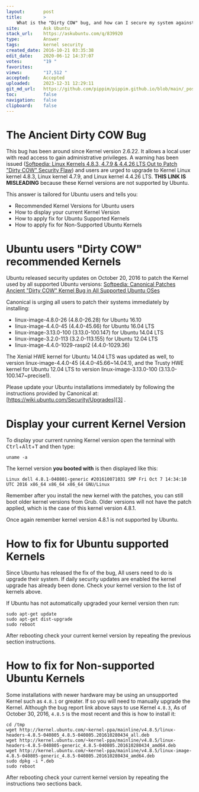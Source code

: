 ```yaml
---
layout:       post
title:        >
    What is the "Dirty COW" bug, and how can I secure my system against it?
site:         Ask Ubuntu
stack_url:    https://askubuntu.com/q/839920
type:         Answer
tags:         kernel security
created_date: 2016-10-21 03:35:38
edit_date:    2020-06-12 14:37:07
votes:        "19 "
favorites:    
views:        "17,512 "
accepted:     Accepted
uploaded:     2023-12-31 12:29:11
git_md_url:   https://github.com/pippim/pippim.github.io/blob/main/_posts/2016/2016-10-21-What-is-the-_Dirty-COW_-bug_-and-how-can-I-secure-my-system-against-it_.md
toc:          false
navigation:   false
clipboard:    false
---
```


# The Ancient Dirty COW Bug

This bug has been around since Kernel version 2.6.22. It allows a local user with read access to gain administrative privileges. A warning has been issued ([Softpedia: Linux Kernels 4.8.3, 4.7.9 & 4.4.26 LTS Out to Patch "Dirty COW" Security Flaw][1]) and users are urged to upgrade to Kernel Linux kernel 4.8.3, Linux kernel 4.7.9, and Linux kernel 4.4.26 LTS. **THIS LINK IS MISLEADING** because these Kernel versions are not supported by Ubuntu.

This answer is tailored for Ubuntu users and tells you:

 - Recommended Kernel Versions for Ubuntu users
 - How to display your current Kernel Version
 - How to apply fix for Ubuntu Supported Kernels
 - How to apply fix for Non-Supported Ubuntu Kernels

# Ubuntu users "Dirty COW" recommended Kernels

Ubuntu released security updates on October 20, 2016 to patch the Kernel used by all supported Ubuntu versions: [Softpedia: Canonical Patches Ancient "Dirty COW" Kernel Bug in All Supported Ubuntu OSes][2]

Canonical is urging all users to patch their systems immediately by installing:

 - linux-image-4.8.0-26 (4.8.0-26.28) for Ubuntu 16.10
 - linux-image-4.4.0-45 (4.4.0-45.66) for Ubuntu 16.04 LTS
 - linux-image-3.13.0-100 (3.13.0-100.147) for Ubuntu 14.04 LTS
 - linux-image-3.2.0-113 (3.2.0-113.155) for Ubuntu 12.04 LTS
 - linux-image-4.4.0-1029-raspi2 (4.4.0-1029.36)

The Xenial HWE kernel for Ubuntu 14.04 LTS was updated as well, to version linux-image-4.4.0-45 (4.4.0-45.66~14.04.1), and the Trusty HWE kernel for Ubuntu 12.04 LTS to version linux-image-3.13.0-100 (3.13.0-100.147~precise1). 

Please update your Ubuntu installations immediately by following the instructions provided by Canonical at: [https://wiki.ubuntu.com/Security/Upgrades][3] .

# Display your current Kernel Version

To display your current running Kernel version open the terminal with <kbd>Ctrl</kbd>+<kbd>Alt</kbd>+<kbd>T</kbd> and then type:

``` 
uname -a
```

The kernel version **you booted with** is then displayed like this:

``` 
Linux dell 4.8.1-040801-generic #201610071031 SMP Fri Oct 7 14:34:10 UTC 2016 x86_64 x86_64 x86_64 GNU/Linux
```

Remember after you install the new kernel with the patches, you can still boot older kernel versions from Grub. Older versions will not have the patch applied, which is the case of this kernel version 4.8.1.

Once again remember kernel version 4.8.1 is not supported by Ubuntu.

  [1]: http://news.softpedia.com/news/linux-kernels-4-8-3-4-7-9-4-4-26-lts-out-to-patch-dirty-cow-security-flaw-509495.shtml
  [2]: http://news.softpedia.com/news/canonical-patches-ancient-dirty-cow-kernel-bug-in-all-supported-ubuntu-oses-509507.shtml
  [3]: https://wiki.ubuntu.com/Security/Upgrades

# How to fix for Ubuntu supported Kernels

Since Ubuntu has released the fix of the bug, All users need to do is upgrade their system. If daily security updates are enabled the kernel upgrade has already been done. Check your kernel version to the list of kernels above. 

If Ubuntu has not automatically upgraded your kernel version then run:

``` 
sudo apt-get update
sudo apt-get dist-upgrade
sudo reboot
```

After rebooting check your current kernel version by repeating the previous section instructions.

# How to fix for Non-supported Ubuntu Kernels

Some installations with newer hardware may be using an unsupported Kernel such as `4.8.1` or greater. If so you will need to manually upgrade the Kernel. Although the bug report link above says to use Kernel `4.8.3`, As of October 30, 2016, `4.8.5` is the most recent and this is how to install it:

``` 
cd /tmp
wget http://kernel.ubuntu.com/~kernel-ppa/mainline/v4.8.5/linux-headers-4.8.5-040805_4.8.5-040805.201610280434_all.deb
wget http://kernel.ubuntu.com/~kernel-ppa/mainline/v4.8.5/linux-headers-4.8.5-040805-generic_4.8.5-040805.201610280434_amd64.deb
wget http://kernel.ubuntu.com/~kernel-ppa/mainline/v4.8.5/linux-image-4.8.5-040805-generic_4.8.5-040805.201610280434_amd64.deb
sudo dpkg -i *.deb
sudo reboot
```

After rebooting check your current kernel version by repeating the instructions two sections back.
